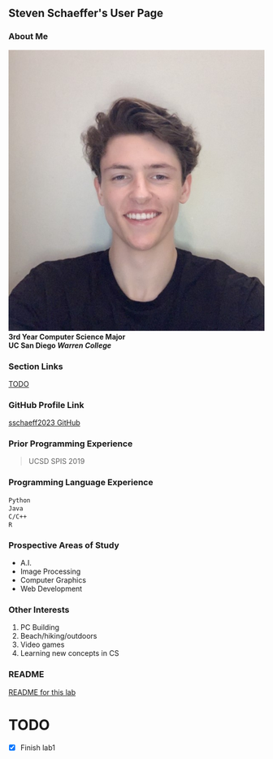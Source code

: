 ## Steven Schaeffer's User Page

### About Me
![Steven Schaeffer's Profile Picture](./images/pfp.jpg)
\
__3rd Year Computer Science Major__
\
__UC San Diego *Warren College*__

### Section Links
[TODO](#TODO)

### GitHub Profile Link
[sschaeff2023 GitHub](https://github.com/sschaeff2023)

### Prior Programming Experience
> UCSD SPIS 2019

### Programming Language Experience
```
Python
Java
C/C++
R
```

### Prospective Areas of Study
- A.I.
- Image Processing
- Computer Graphics
- Web Development

### Other Interests
1. PC Building
2. Beach/hiking/outdoors
3. Video games
4. Learning new concepts in CS

### README
[README for this lab](README.md)  
  
  








# TODO
- [x] Finish lab1